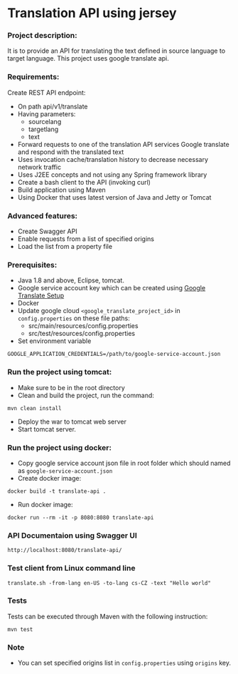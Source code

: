 # Translation API using jersey

### Project description:

It is to provide an API for translating the text defined in source language to target language. This project uses google translate api.

### Requirements:

Create REST API endpoint: 

- On path api/v1/translate
- Having parameters: 
	- sourcelang
	- targetlang
	- text
- Forward requests to one of the translation API services Google translate and respond with the translated text
- Uses invocation cache/translation history to decrease necessary network traffic
- Uses J2EE concepts and not using any Spring framework library
- Create a bash client to the API (invoking curl)
- Build application using Maven
- Using Docker that uses latest version of Java and Jetty or Tomcat

### Advanced features:

- Create Swagger API
- Enable requests from a list of specified origins
- Load the list from a property file


### Prerequisites:

- Java 1.8 and above, Eclipse, tomcat.
- Google service account key which can be created using [Google Translate Setup](https://cloud.google.com/translate/docs/advanced/setup-advanced)
- Docker
- Update google cloud ```<google_translate_project_id>``` in ```config.properties``` on these file paths:
    - src/main/resources/config.properties
    - src/test/resources/config.properties
- Set environment variable
```
GOOGLE_APPLICATION_CREDENTIALS=/path/to/google-service-account.json
```

### Run the project using tomcat:

- Make sure to be in the root directory
- Clean and build the project, run the command:
```
mvn clean install
```
- Deploy the war to tomcat web server 
- Start tomcat server.


### Run the project using docker:

- Copy google service account json file in root folder which should named as ```google-service-account.json```
- Create docker image:
```
docker build -t translate-api .
```

- Run docker image:
```
docker run --rm -it -p 8080:8080 translate-api
```

### API Documentaion using Swagger UI

```
http://localhost:8080/translate-api/
```

### Test client from Linux command line
```
translate.sh -from-lang en-US -to-lang cs-CZ -text "Hello world"
```

### Tests
Tests can be executed through Maven with the following instruction:
```
mvn test
```

### Note
- You can set specified origins list in ```config.properties``` using ```origins``` key.

